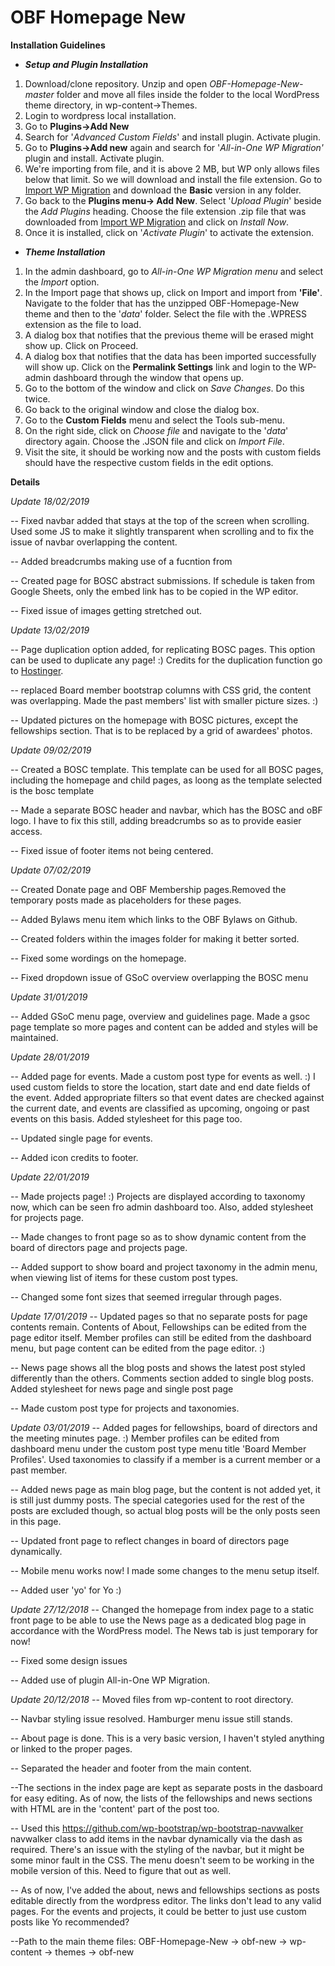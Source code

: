 # OBF Homepage New

**Installation Guidelines**

  * ***Setup and Plugin Installation***

1. Download/clone repository. Unzip and open *OBF-Homepage-New-master* folder and move all files inside the folder to the local WordPress theme directory, in wp-content->Themes.
2. Login to wordpress local installation.
3. Go to **Plugins->Add New**
4. Search for '*Advanced Custom Fields*' and install plugin. Activate plugin.
5. Go to **Plugins->Add new** again and search for '*All-in-One WP Migration'* plugin and install. Activate plugin.
6. We're importing from file, and it is above 2 MB, but WP only allows files below that limit. So we will download and install the file extension. Go to [Import WP Migration](https://import.wp-migration.com/) and download the **Basic** version in any folder.
7. Go back to the **Plugins menu-> Add New**. Select '*Upload Plugin*' beside the *Add Plugins* heading. Choose the file extension .zip file that was downloaded from [Import WP Migration](https://import.wp-migration.com/) and click on *Install Now*.
8. Once it is installed, click on '*Activate Plugin*' to activate the extension.

  * ***Theme Installation***
1. In the admin dashboard, go to *All-in-One WP Migration menu* and select the *Import* option.
2. In the Import page that shows up, click on Import and import from **'File'**. Navigate to the folder that has the unzipped OBF-Homepage-New theme and then to the '*data*' folder. Select the file with the .WPRESS extension as the file to load. 
3. A dialog box that notifies that the previous theme will be erased might show up. Click on Proceed. 
4. A dialog box that notifies that the data has been imported successfully will show up. Click on the **Permalink Settings** link and login to the WP-admin dashboard through the window that opens up.
5. Go to the bottom of the window and click on *Save Changes*. Do this twice.
6. Go back to the original window and close the dialog box.
7. Go to the **Custom Fields** menu and select the Tools sub-menu.
8. On the right side, click on *Choose file* and navigate to the '*data*' directory again. Choose the .JSON file and click on *Import File*.
9. Visit the site, it should be working now and the posts with custom fields should have the respective custom fields in the edit options. 
 

**Details**

*Update 18/02/2019*

-- Fixed navbar added that stays at the top of the screen when scrolling. Used some JS to make it slightly transparent when scrolling and to fix the issue of navbar overlapping the content.

-- Added breadcrumbs making use of a fucntion from 

-- Created page for BOSC abstract submissions. If schedule is taken from Google Sheets, only the embed link has to be copied in the WP editor.

-- Fixed issue of images getting stretched out.

*Update 13/02/2019*

-- Page duplication option added, for replicating BOSC pages. This option can be used to duplicate any page! :) Credits for the duplication function go to [Hostinger](https://www.hostinger.in/tutorials/how-to-duplicate-wordpress-page-post).

-- replaced Board member bootstrap columns with CSS grid, the content was overlapping. Made the past members' list with smaller picture sizes. :)

-- Updated pictures on the homepage with BOSC pictures, except the fellowships section. That is to be replaced by a grid of awardees' photos.


*Update 09/02/2019*

-- Created a BOSC template. This template can be used for all BOSC pages, including the homepage and child pages, as loong as the template selected is the bosc template

-- Made a separate BOSC header and navbar, which has the BOSC and oBF logo. I have to fix this still, adding breadcrumbs so as to provide easier access.

-- Fixed issue of footer items not being centered.


*Update 07/02/2019*

-- Created Donate page and OBF Membership pages.Removed the temporary posts made as placeholders for these pages.

-- Added Bylaws menu item which links to the OBF Bylaws on Github.

-- Created folders within the images folder for making it better sorted.

-- Fixed some wordings on the homepage.

-- Fixed dropdown issue of GSoC overview overlapping the BOSC menu


*Update 31/01/2019*

-- Added GSoC menu page, overview and guidelines page. Made a gsoc page template so more pages and content can be added and styles will be maintained. 


*Update 28/01/2019*

-- Added page for events. Made a custom post type for events as well. :) I used custom fields to store the location, start date and end date fields of the event. Added appropriate filters so that event dates are checked against the current date, and events are classified as upcoming, ongoing or past events on this basis. Added stylesheet for this page too.

-- Updated single page for events.

-- Added icon credits to footer.


*Update 22/01/2019*

-- Made projects page! :) Projects are displayed according to taxonomy now, which can be seen fro admin dashboard too. Also, added stylesheet for projects page.

-- Made changes to front page so as to show dynamic content from the board of directors page and projects page.

-- Added support to show board and project taxonomy in the admin menu, when viewing list of items for these custom post types.

-- Changed some font sizes that seemed irregular through pages.


*Update 17/01/2019*
-- Updated pages so that no separate posts for page contents remain. Contents of About, Fellowships can be edited from the page editor itself. Member profiles can still be edited from the dashboard menu, but page content can be edited from the page editor. :)

-- News page shows all the blog posts and shows the latest post styled differently than the others. Comments section added to single blog posts. Added stylesheet for news page and single post page

-- Made custom post type for projects and taxonomies.


*Update 03/01/2019*
-- Added pages for fellowships, board of directors and the meeting minutes page. :) Member profiles can be edited from dashboard menu under the custom post type menu title 'Board Member Profiles'. Used taxonomies to classify if a member is a current member or a past member.

-- Added news page as main blog page, but the content is not added yet, it is still just dummy posts. The special categories used for the rest of the posts are excluded though, so actual blog posts will be the only posts seen in this page. 

-- Updated front page to reflect changes in board of directors page dynamically.

-- Mobile menu works now! I made some changes to the menu setup itself.

-- Added user 'yo' for Yo :)


*Update 27/12/2018*
-- Changed the homepage from index page to a static front page to be able to use the News page as a dedicated blog page in accordance with the WordPress model. The News tab is just temporary for now!

-- Fixed some design issues

-- Added use of plugin All-in-One WP Migration.


*Update 20/12/2018*
-- Moved files from wp-content to root directory.

-- Navbar styling issue resolved. Hamburger menu issue still stands. 

-- About page is done.
This is a very basic version, I haven't styled anything or linked to the proper pages. 

-- Separated the header and footer from the main content.

--The sections in the index page are kept as separate posts in the dasboard for easy editing. As of now, the lists of the fellowships and news sections with HTML are in the 'content' part of the post too. 

-- Used this https://github.com/wp-bootstrap/wp-bootstrap-navwalker navwalker class to add items in the navbar dynamically via the dash as required. There's an issue with the styling of the navbar, but it might be some minor fault in the CSS. The menu doesn't seem to be working in the mobile version of this. Need to figure that out as well.

-- As of now, I've added the about, news and fellowships sections as posts editable directly from the wordpress editor. The links don't lead to any valid pages. For the events and projects, it could be better to just use custom posts like Yo recommended?

--Path to the main theme files: OBF-Homepage-New -> obf-new -> wp-content -> themes -> obf-new

 

